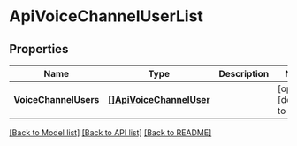 # ApiVoiceChannelUserList

## Properties
Name | Type | Description | Notes
------------ | ------------- | ------------- | -------------
**VoiceChannelUsers** | [**[]ApiVoiceChannelUser**](apiVoiceChannelUser.md) |  | [optional] [default to null]

[[Back to Model list]](../README.md#documentation-for-models) [[Back to API list]](../README.md#documentation-for-api-endpoints) [[Back to README]](../README.md)


